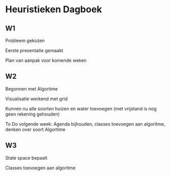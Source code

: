 # Heuristieken Dagboek

## W1
Probleem gekozen

Eerste presentatie gemaakt

Plan van aanpak voor komende weken

## W2
Begonnen met Algoritme

Visualisatie werkend met grid

Kunnen nu alle soorten huizen en water toevoegen (met vrijstand is nog geen rekening gehouden)

To Do volgende week: Agenda bijhouden, classes toevoegen aan algoritme, denken over soort Algortime

## W3
State space bepaalt

Classes toevoegen aan algoritme

